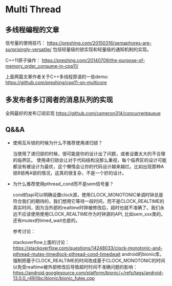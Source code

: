 # Multi Thread

## 多线程编程的文章

信号量的使用技巧： <https://preshing.com/20150316/semaphores-are-surprisingly-versatile/>
包括轻量级的锁实现和轻量级的通知机制的实现。

C++11原子操作： <https://preshing.com/20140709/the-purpose-of-memory_order_consume-in-cpp11/>

上面两篇文章作者关于C++多线程原语的一些demo: <https://github.com/preshing/cpp11-on-multicore>

## 多发布者多订阅者的消息队列的实现

全网最好的发布订阅实现 <https://github.com/cameron314/concurrentqueue>

## Q&&A

* 使用互斥锁的时候为什么不推荐使用递归锁？

    当使用了递归锁的时候，很可能是你的设计出了问题，或者设置太大的不合理的临界区。
    使用递归锁会让对于代码结构没那么重视，每个临界区的设计可能都没有被设计为最优，这个懒惰会让你的代码设计越来越烂。比如出现那种A锁B锁再A锁的情况，这真的很复杂，不是一个好的设计。

* 为什么推荐使用pthread_cond而不是sem信号量？

    cond的api可以明确设置clock源，使用CLOCK_MONOTONIC单调时钟总是符合我们的期待的，我们想用它等待一段时间，而不是CLOCK_REALTIME的真实时间，因为当外部的realtime时钟被修改后，超时也就不准确了。我们永远不应该使用使用CLOCK_REALTIME作为时钟源的API, 比如sem_xxx类的。还有mutex的timed_wait也是的。

    参考讨论：
    
    stackoverflow上面的讨论：<https://stackoverflow.com/questions/14248033/clock-monotonic-and-pthread-mutex-timedlock-pthread-cond-timedwait>
    android的bionic库，强制把基于CLOCK_REALTIME的时间改成基于CLOCK_MONOTONIC的时间以免受realtime被外部修改后导致超时时间不准确问题的影响：<https://android.googlesource.com/platform/bionic/+/refs/tags/android-13.0.0_r49/libc/bionic/bionic_futex.cpp>
